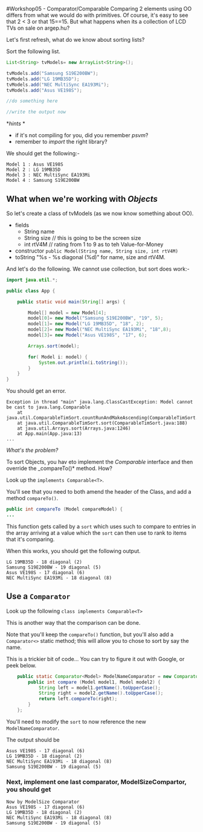 #Workshop05 - Comparator/Comparable
Comparing 2 elements using OO differs from what we would do with primitives.  Of course, it's easy to see that 2 < 3 or that 15==15.  But what happens when its a collection of LCD TVs on sale on argep.hu?

Let's first refresh, what do we know about sorting lists?

Sort the following list.

```java
List<String> tvModels= new ArrayList<String>();

tvModels.add("Samsung S19E200BW");
tvModels.add("LG 19MB35D");
tvModels.add("NEC MultiSync EA193Mi");
tvModels.add("Asus VE198S");

//do something here

//write the output now

```
*_hints_ *
- if it's not compiling for you, did you remember *psvm*?
- remember to *import* the right library?

We should get the following:-
```
Model 1 : Asus VE198S
Model 2 : LG 19MB35D
Model 3 : NEC MultiSync EA193Mi
Model 4 : Samsung S19E200BW
```

## What when we're working with *Objects*
So let's create a class of tvModels (as we now know something about OO).

+ fields
  - String name
  - String size // this is going to be the screen size
  - int rtV4M // rating from 1 to 9 as to teh Value-for-Money
+ constructor `public Model(String name, String size, int rtV4M)`
+ toString "%s - %s diagonal (%d)" for name, size and rtV4M.

And let's do the following.  We cannot use collection, but sort does work:-

```java
import java.util.*;

public class App {

    public static void main(String[] args) {

        Model[] model = new Model[4];
        model[0]= new Model("Samsung S19E200BW", "19", 5);
        model[1]= new Model("LG 19MB35D", "18", 2);
        model[2]= new Model("NEC MultiSync EA193Mi", "18",8);
        model[3]= new Model("Asus VE198S", "17", 6);

        Arrays.sort(model);

        for( Model i: model) {
            System.out.println(i.toString());
        }
    }
}
```

You should get an error.

```
Exception in thread "main" java.lang.ClassCastException: Model cannot be cast to java.lang.Comparable
	at java.util.ComparableTimSort.countRunAndMakeAscending(ComparableTimSort.java:320)
	at java.util.ComparableTimSort.sort(ComparableTimSort.java:188)
	at java.util.Arrays.sort(Arrays.java:1246)
	at App.main(App.java:13)
...
```

*What's the problem?*

To sort Objects, you hav eto implement the _Comparable_ interface and then override the _compareTo()* method.  How?

Look up the `implements Comparable<T>`.

You'll see that you need to both amend the header of the Class, and add a method `compareTo()`.

```java
public int compareTo (Model compareModel) { 
...
```

This function gets called by a `sort` which uses such to compare to entries in the array arriving at a value which the `sort` can then use to rank to items that it's comparing.

When this works, you should get the following output.

```
LG 19MB35D - 18 diagonal (2)
Samsung S19E200BW - 19 diagonal (5)
Asus VE198S - 17 diagonal (6)
NEC MultiSync EA193Mi - 18 diagonal (8)
```

## Use a `Comparator`
Look up the following `class implements Comparable<T>`  

This is another way that the comparison can be done.

Note that you'll keep the `compareTo()` function, but you'll also add a `Comparator<>` static method; this will allow you to chose to sort by say the name.

This is a trickier bit of code... You can try to figure it out with Google, or peek below.

>
>
>
>
>
>
>
>
>
>
>
>

```java
    public static Comparator<Model> ModelNameComparator = new Comparator<Model>() {
        public int compare (Model model1, Model model2) {
            String left = model1.getName().toUpperCase();
            String right = model2.getName().toUpperCase();
            return left.compareTo(right);
        }
    };
```

You'll need to modify the `sort` to now reference the new `ModelNameComparator`.

The output should be 
```
Asus VE198S - 17 diagonal (6)
LG 19MB35D - 18 diagonal (2)
NEC MultiSync EA193Mi - 18 diagonal (8)
Samsung S19E200BW - 19 diagonal (5)
```

### Next, implement one last comparator, ModelSizeCompartor, you should get

```
Now by ModelSize Comparator
Asus VE198S - 17 diagonal (6)
LG 19MB35D - 18 diagonal (2)
NEC MultiSync EA193Mi - 18 diagonal (8)
Samsung S19E200BW - 19 diagonal (5)
```






